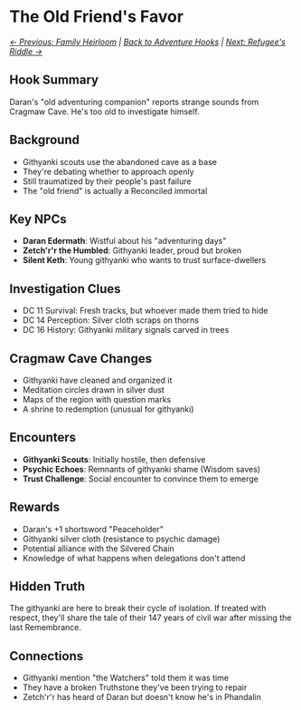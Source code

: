 # The Old Friend's Favor

*[← Previous: Family Heirloom](05_family_heirloom.md) | [Back to Adventure Hooks](../early_adventure_hooks.md) | [Next: Refugee's Riddle →](07_refugees_riddle.md)*

## Hook Summary
Daran's "old adventuring companion" reports strange sounds from Cragmaw Cave. He's too old to investigate himself.

## Background
- Githyanki scouts use the abandoned cave as a base
- They're debating whether to approach openly
- Still traumatized by their people's past failure
- The "old friend" is actually a Reconciled immortal

## Key NPCs
- **Daran Edermath**: Wistful about his "adventuring days"
- **Zetch'r'r the Humbled**: Githyanki leader, proud but broken
- **Silent Keth**: Young githyanki who wants to trust surface-dwellers

## Investigation Clues
- DC 11 Survival: Fresh tracks, but whoever made them tried to hide
- DC 14 Perception: Silver cloth scraps on thorns
- DC 16 History: Githyanki military signals carved in trees

## Cragmaw Cave Changes
- Githyanki have cleaned and organized it
- Meditation circles drawn in silver dust
- Maps of the region with question marks
- A shrine to redemption (unusual for githyanki)

## Encounters
- **Githyanki Scouts**: Initially hostile, then defensive
- **Psychic Echoes**: Remnants of githyanki shame (Wisdom saves)
- **Trust Challenge**: Social encounter to convince them to emerge

## Rewards
- Daran's +1 shortsword "Peaceholder"
- Githyanki silver cloth (resistance to psychic damage)
- Potential alliance with the Silvered Chain
- Knowledge of what happens when delegations don't attend

## Hidden Truth
The githyanki are here to break their cycle of isolation. If treated with respect, they'll share the tale of their 147 years of civil war after missing the last Remembrance.

## Connections
- Githyanki mention "the Watchers" told them it was time
- They have a broken Truthstone they've been trying to repair
- Zetch'r'r has heard of Daran but doesn't know he's in Phandalin